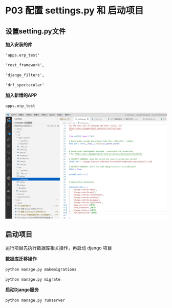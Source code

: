 
# P03 配置 settings.py 和 启动项目

## **设置setting.py文件**

 **加入安装的库**

`'apps.erp_test'`

`'rest_framework',`

`'django_filters',`

`'drf_spectacular'`

**加入新增的APP**


`apps.erp_test`


![image](assets\image-20230814201211-settings.png)

## **启动项目**  

运行项目先执行数据库相关操作，再启动 django 项目

**数据库迁移操作**

`​python manage.py makemigrations​​​​`
   
`​python manage.py migrate`

**启动Django服务**

`python manage.py runserver`


